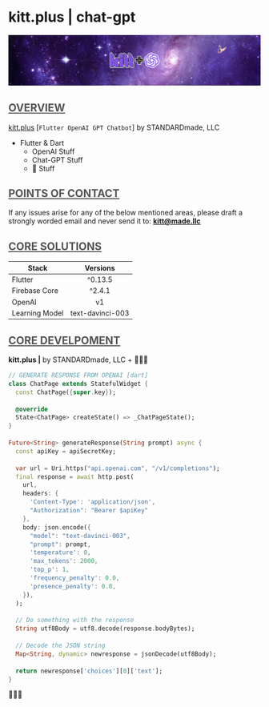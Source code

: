 **<h1> kitt.plus | chat-gpt</h1>**
![Kitt.Plus](/assets/kitt_plus_readme.png "Kitt.Plus by STANDARDmade, LLC")



## <span style="color:#555555"><u> **OVERVIEW** </u></span>
[kitt.plus](https://kitt.plus) [`Flutter OpenAI GPT Chatbot`]
by STANDARDmade, LLC
- Flutter & Dart
  - OpenAI Stuff
  - Chat-GPT Stuff
  - :taco: Stuff


## <span style="color:#555555"><u> **POINTS OF CONTACT** </u></span>
If any issues arise for any of the below mentioned areas, please draft a strongly worded email and never send it to: **kitt@made.llc** 



## <span style="color:#555555"><u> **CORE SOLUTIONS** </u></span>
| Stack  | Versions |
| ------------- |:-------------:|
| Flutter | ^0.13.5 |
| Firebase Core | ^2.4.1 |
| OpenAI | v1 |
| Learning Model | text-davinci-003 |



## <span style="color:#555555"><u> **CORE DEVELPOMENT** </u></span>
**kitt.plus |** by STANDARDmade, LLC + :taco::taco::taco:


``` dart
// GENERATE RESPONSE FROM OPENAI [dart]
class ChatPage extends StatefulWidget {
  const ChatPage({super.key});

  @override
  State<ChatPage> createState() => _ChatPageState();
}

Future<String> generateResponse(String prompt) async {
  const apiKey = apiSecretKey;

  var url = Uri.https("api.openai.com", "/v1/completions");
  final response = await http.post(
    url,
    headers: {
      'Content-Type': 'application/json',
      "Authorization": "Bearer $apiKey"
    },
    body: json.encode({
      "model": "text-davinci-003",
      "prompt": prompt,
      'temperature': 0,
      'max_tokens': 2000,
      'top_p': 1,
      'frequency_penalty': 0.0,
      'presence_penalty': 0.0,
    }),
  );

  // Do something with the response
  String utf8Body = utf8.decode(response.bodyBytes);

  // Decode the JSON string
  Map<String, dynamic> newresponse = jsonDecode(utf8Body);

  return newresponse['choices'][0]['text'];
}
```
:taco::taco::taco:
</details>